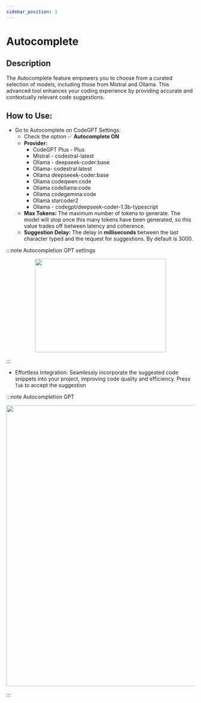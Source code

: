 ```yaml
---
sidebar_position: 3
---
```


# Autocomplete

## Description
The Autocomplete feature empowers you to choose from a curated selection of models, including those from Mistral and Ollama. This advanced tool enhances your coding experience by providing accurate and contextually relevant code suggestions.

## How to Use:
- Go to Autocomplete on CodeGPT Settings:
    - Check the option ✅ **Autocomplete ON**
    - **Provider:**
        - CodeGPT Plus - Plus
        - Mistral - codestral-latest
        - Ollama - deepseek-coder:base
        - Ollama- codestral:latest
        - Ollama deepseeek-coder:base
        - Ollama codeqwen:code
        - Ollama codellama:code
        - Ollama codegemma:code
        - Ollama starcoder2
        - Ollama - codegpt/deepseek-coder-1.3b-typescript
    - **Max Tokens:** The maximum number of tokens to generate. The model will stop once this many tokens have been generated, so this value trades off between latency and coherence.
    -  **Suggestion Delay:** The delay in **milliseconds** between the last character typed and the request for suggestions. By default is 3000.

:::note Autocompletion GPT settings
<p align="center">
      <img width="350" height="250" src="https://github.com/davila7/code-gpt-docs/assets/37567214/b19144c0-5875-4bf7-a07a-372b8ba1ce48" />
</p>
:::

- Effortless Integration: Seamlessly incorporate the suggested code snippets into your project, improving code quality and efficiency. Press `Tab` to accept the suggestion

:::note Autocompletion GPT
<p align="center">
      <img width="750" height="750" src="https://github.com/davila7/code-gpt-docs/assets/37567214/96e8535b-7fb6-4ad5-8685-4005fb1267e7" />

</p>

:::
